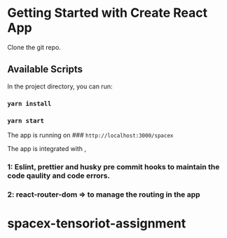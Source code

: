 # Getting Started with Create React App
Clone the git repo.

## Available Scripts

In the project directory, you can run:
### `yarn install`
### `yarn start`

The app is running on ### `http://localhost:3000/spacex`

The app is integrated with ,

### 1: Eslint, prettier and husky pre commit hooks to maintain the code qaulity and code errors.
### 2: react-router-dom => to manage the routing in the app

# spacex-tensoriot-assignment
